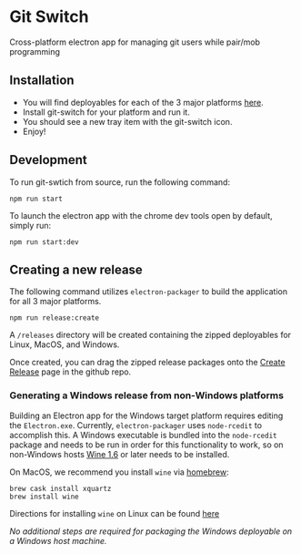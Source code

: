 # Git Switch
Cross-platform electron app for managing git users while pair/mob programming

## Installation
* You will find deployables for each of the 3 major platforms [here](https://github.com/pluralsight/git-switch-electron/releases).
* Install git-switch for your platform and run it.
* You should see a new tray item with the git-switch icon.
* Enjoy!

## Development
To run git-swtich from source, run the following command:
```
npm run start
```

To launch the electron app with the chrome dev tools open by default, simply run:
```
npm run start:dev
```

## Creating a new release
The following command utilizes `electron-packager` to build the application for all 3 major platforms.
```
npm run release:create
```

A `/releases` directory will be created containing the zipped deployables for Linux, MacOS, and Windows.

Once created, you can drag the zipped release packages onto the [Create Release](https://github.com/pluralsight/git-switch-electron/releases/new) page in the github repo.

### Generating a Windows release from non-Windows platforms
Building an Electron app for the Windows target platform requires editing the `Electron.exe`.
Currently, `electron-packager` uses `node-rcedit` to accomplish this.
A Windows executable is bundled into the `node-rcedit` package and needs to be run in order for this functionality to work, so on non-Windows hosts [Wine 1.6](https://www.winehq.org/) or later needs to be installed.

On MacOS, we recommend you install `wine` via [homebrew](https://brew.sh/):
```
brew cask install xquartz
brew install wine
```

Directions for installing `wine` on Linux can be found [here](hhttps://www.winehq.org/download)

_No additional steps are required for packaging the Windows deployable on a Windows host machine._
